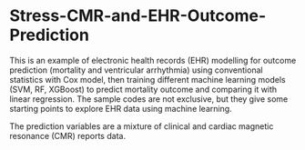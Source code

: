 # Stress-CMR-and-EHR-Outcome-Prediction

This is an example of electronic health records (EHR) modelling for outcome prediction (mortality and ventricular arrhythmia) using conventional statistics with Cox model, then training different machine learning models (SVM, RF, XGBoost) to predict mortality outcome and comparing it with linear regression. 
The sample codes are not exclusive, but they give some starting points to explore EHR data using machine learning. 

The prediction variables are a mixture of clinical and cardiac magnetic resonance (CMR) reports data. 
